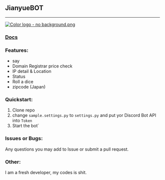 ## JianyueBOT

---

[![Color logo - no background.png](https://pic.awa.vin/l/1/65ed96d8606e6/65ed96d8606e6.png)](https://eke.vin)

### [Docs](https://awa.ms/docs)

### Features:

- say
- Domain Registrar price check
- IP detail & Location
- Status
- Roll a dice
- zipcode (Japan)

### Quickstart:

1. Clone repo
2. change `sample.settings.py` to `settings.py` and put yor Discord Bot API into `Token`
3. Start the bot`

### Issues or Bugs:

Any questions you may add to Issue or submit a pull request.

### Other:

I am a fresh developer, my codes is shit.
